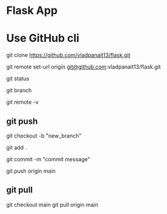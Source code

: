 # Flask App

# Use GitHub cli

git clone https://github.com/vladpanait13/flask.git

git remote set-url origin git@github.com:vladpanait13/flask.git

git status

git branch

git remote -v

## git push

git checkout -b "new_branch"

git add .

git commit -m "commit message"

git push origin main

## git pull

git checkout main
git pull origin main
